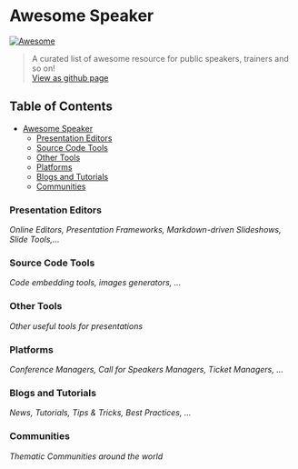 # Awesome Speaker 
[![Awesome](https://cdn.rawgit.com/sindresorhus/awesome/d7305f38d29fed78fa85652e3a63e154dd8e8829/media/badge.svg)](https://github.com/sindresorhus/awesome#readme)
> A curated list of awesome resource for public speakers, trainers and so on!  
[View as github page](https://fsciuti.github.io/awesome-speaker)

## Table of Contents
- [Awesome Speaker](#awesome-speaker)
    - [Presentation Editors](#presentation-editors)
    - [Source Code Tools](#source-code-tools)
    - [Other Tools](#other-tools)
    - [Platforms](#platforms)
    - [Blogs and Tutorials](#blogs-and-tutorials)
    - [Communities](#communities)    

### Presentation Editors
*Online Editors, Presentation Frameworks, Markdown-driven Slideshows, Slide Tools,...*

### Source Code Tools
*Code embedding tools, images generators, ...*

### Other Tools
*Other useful tools for presentations*

### Platforms
*Conference Managers, Call for Speakers Managers, Ticket Managers, ...*

### Blogs and Tutorials
*News, Tutorials, Tips & Tricks, Best Practices, ...*

### Communities
*Thematic Communities around the world*

